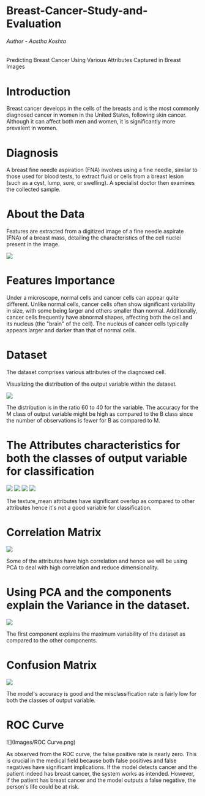 # Breast-Cancer-Study-and-Evaluation
###### Author - Aastha Koshta 

Predicting Breast Cancer Using Various Attributes Captured in Breast Images


# Introduction

Breast cancer develops in the cells of the breasts and is the most commonly diagnosed cancer in women in the United States, following skin cancer. Although it can affect both men and women, it is significantly more prevalent in women.

# Diagnosis
A breast fine needle aspiration (FNA) involves using a fine needle, similar to those used for blood tests, to extract fluid or cells from a breast lesion (such as a cyst, lump, sore, or swelling). A specialist doctor then examines the collected sample.

# About the Data
Features are extracted from a digitized image of a fine needle aspirate (FNA) of a breast mass, detailing the characteristics of the cell nuclei present in the image.

![](Images/0.png)


# Features Importance
Under a microscope, normal cells and cancer cells can appear quite different. Unlike normal cells, cancer cells often show significant variability in size, with some being larger and others smaller than normal. Additionally, cancer cells frequently have abnormal shapes, affecting both the cell and its nucleus (the "brain" of the cell). The nucleus of cancer cells typically appears larger and darker than that of normal cells.



# Dataset

The dataset comprises various attributes of the diagnosed cell.

Visualizing the distribution of the output variable within the dataset.

![](Images/1.png)

The distribution is in the ratio 60 to 40 for the variable. The accuracy for the M class of output variable might be high as compared to the B class since the number of observations is fewer for B as compared to M.



# The Attributes characteristics for both the classes of output variable for classification 


![](Images/2.png)
![](Images/3.png)
![](Images/4.png)
![](Images/5.png)

The texture_mean  attributes have significant overlap as compared to other attributes hence it's not a good variable for classification.





# Correlation Matrix

![](Images/6.png)


Some of the attributes have high correlation and hence we will be using PCA to deal with high correlation and reduce dimensionality.




# Using PCA and the components explain the Variance in the dataset.


![](Images/7.png)



The first component explains the maximum variability of the dataset as compared to the other components.







# Confusion Matrix




![](Images/8.png)



The model's accuracy is good and the misclassification rate is fairly low for both the classes of output variable.







# ROC Curve


![](Images/ROC Curve.png)




As observed from the ROC curve, the false positive rate is nearly zero. This is crucial in the medical field because both false positives and false negatives have significant implications. If the model detects cancer and the patient indeed has breast cancer, the system works as intended. However, if the patient has breast cancer and the model outputs a false negative, the person's life could be at risk.
